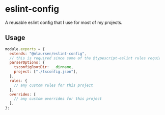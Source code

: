# eslint-config

A reusable eslint config that I use for most of my projects.

## Usage

```js
module.exports = {
  extends: "@mlaursen/eslint-config",
  // this is required since some of the @typescript-eslint rules require type information
  parserOptions: {
    tsconfigRootDir: __dirname,
    project: ["./tsconfig.json"],
  },
  rules: {
    // any custom rules for this project
  },
  overrides: [
    // any custom overrides for this project
  ],
};
```
